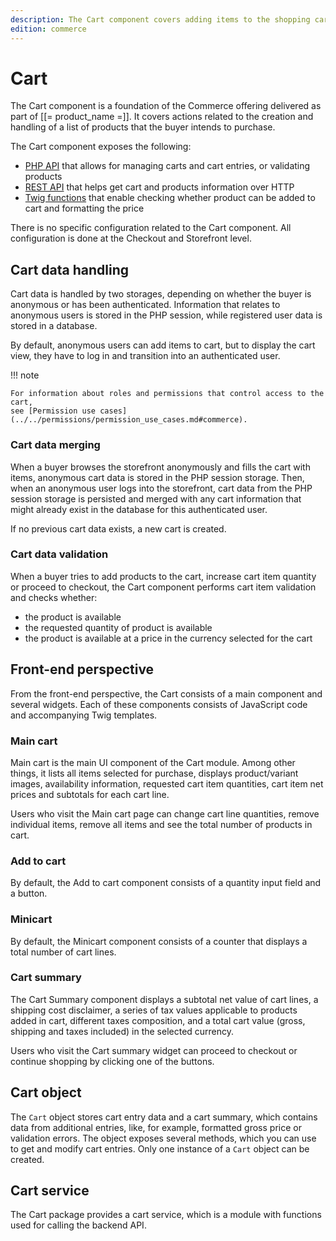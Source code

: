 ```yaml
---
description: The Cart component covers adding items to the shopping cart, as well as previewing and modifying the cart information.
edition: commerce
---
```


# Cart

The Cart component is a foundation of the Commerce offering delivered as part 
of [[= product_name =]].
It covers actions related to the creation and handling of a list of products 
that the buyer intends to purchase.


The Cart component exposes the following:

- [PHP API](cart_api.md) that allows for managing carts and cart entries, or validating products
- [REST API](../../api/rest_api/rest_api_reference/rest_api_reference.html#managing-ecommerce-carts) that helps get cart and products information over HTTP
- [Twig functions](../../templating/twig_function_reference/cart_twig_functions.md) that enable checking whether product can be added to cart and formatting the price

There is no specific configuration related to the Cart component.
All configuration is done at the Checkout and Storefront level.

## Cart data handling

Cart data is handled by two storages, depending on whether the buyer is anonymous 
or has been authenticated.
Information that relates to anonymous users is stored in the PHP session, while 
registered user data is stored in a database.

By default, anonymous users can add items to cart, but to display the cart view, 
they have to log in and transition into an authenticated user.

!!! note 

    For information about roles and permissions that control access to the cart, 
    see [Permission use cases](../../permissions/permission_use_cases.md#commerce).

### Cart data merging

When a buyer browses the storefront anonymously and fills the cart with items, 
anonymous cart data is stored in the PHP session storage.
Then, when an anonymous user logs into the storefront, cart data from the PHP session 
storage is persisted and merged with any cart information that might already exist in the database for this authenticated user.

If no previous cart data exists, a new cart is created.

### Cart data validation

When a buyer tries to add products to the cart, increase cart item quantity or proceed to checkout, the Cart component performs cart item validation and checks whether:

- the product is available 
- the requested quantity of product is available 
- the product is available at a price in the currency selected for the cart 

## Front-end perspective

From the front-end perspective, the Cart consists of a main component 
and several widgets.
Each of these components consists of JavaScript code and accompanying Twig templates.

### Main cart

Main cart is the main UI component of the Cart module.
Among other things, it lists all items selected for purchase, displays 
product/variant images, availability information, requested cart item quantities, 
cart item net prices and subtotals for each cart line. 

Users who visit the Main cart page can change cart line quantities, remove individual items, remove all items and see the total number of products in cart.

### Add to cart

By default, the Add to cart component consists of a quantity input field and a button.

### Minicart

By default, the Minicart component consists of a counter that displays a total number of cart lines.

### Cart summary 

The Cart Summary component displays a subtotal net value of cart lines, a shipping 
cost disclaimer, a series of tax values applicable to products 
added in cart, different taxes composition, and a total cart value (gross, shipping 
  and taxes included) in the selected currency.

Users who visit the Cart summary widget can proceed to checkout or continue shopping 
by clicking one of the buttons.

## Cart object

The `Cart` object stores cart entry data and a cart summary, which contains data from additional entries, like, for example, formatted gross price or validation errors.
The object exposes several methods, which you can use to get and modify cart entries.
Only one instance of a `Cart` object can be created.

## Cart service 

The Cart package provides a cart service, which is a module with functions used for calling the backend API. 
